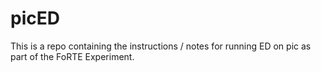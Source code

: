 # picED
This is a repo containing the instructions / notes for running ED on pic as part of the FoRTE Experiment.
